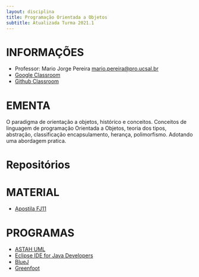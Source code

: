 ```yaml
---
layout: disciplina
title: Programação Orientada a Objetos
subtitle: Atualizada Turma 2021.1
---
```


# INFORMAÇÕES

- Professor: Mario Jorge Pereira <mario.pereira@pro.ucsal.br>
- [Google Classroom](https://classroom.google.com/)
- [Github Classroom](https://classroom.github.com/)

# EMENTA
O paradigma de orientação a objetos, histórico e conceitos. Conceitos de linguagem de programação Orientada a Objetos, teoria dos tipos, abstração, classificação encapsulamento, herança, polimorfismo. Adotando uma abordagem pratica.

# Repositórios


# MATERIAL
- [Apostila FJ11 ](https://www.caelum.com.br/apostila/apostila-java-orientacao-objetos.pdf)


# PROGRAMAS
- [ASTAH UML](https://astah.net/products/free-student-license/)
- [Eclipse IDE for Java Developers](https://www.eclipse.org/)
- [BlueJ](https://bluej.org/)
- [Greenfoot](https://www.greenfoot.org/)
